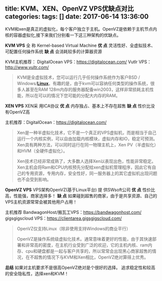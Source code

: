 title: KVM、XEN、OpenVZ VPS优缺点对比
categories: 
tags: []
date: 2017-06-14 13:36:00
---
KVM和xen是真正的虚拟化，每个客户独立于主机。OpenVZ是依赖于主机节点内核的容器虚拟化,接下来我们分别看一下这三种架构的优缺点。

**KVM VPS**
全 称 Kernel-based Virtual Machine
**优 点**   灵活性好、全虚拟技术、可配置任何操作系统
**缺 点**  会消耗较多的计算器资源

KVM主机推荐：
DigitalOcean VPS：https://digitalocean.com/
Vutlr VPS：http://www.vultr.com/

> KVM是全虚拟技术，您可以运行几乎任何操作系统作为客户BSD /
> Windows/**[Linux](/vps/)**。有趣的是，由于kvm可以容纳任何类型的操作系统，很多人甚至在RAM
> 128m内存的服务器配备win2003，这样非常损耗主机性能，所以在可以的情况下您可能的分配大内存的RAM。

**XEN VPS**
XEN采 用ICA协议
**优 点**  内存独占、基本上不存在超售
**缺 点**  性价比没有OpenVZ高

主机推荐：DigitalOcean：https://digitalocean.com/

> Xen是一种半虚拟化技术，它不是一个真正的VPS虚拟机，而是相当于自己运行一个内核实例，可以自由加载内核模块，虚拟内存和IO，稳定可预测。Xen具有两种方法，可以同时运行在同一物理主机上，Xen
> PV（半虚拟化）和HVM（全硬件虚拟化）。
> 
> Xen技术已经非常成熟了，大多数人选择Xen以表现出色，性能非常稳定。
> Xen主机会将Ram和CPU内核预先分配给xen虚拟机管理程序，因此它有自己的专用资源，专用内存，安全性好，同一服务器上的其它虚拟机出现问题也不会受到影响。

**OpenVZ VPS**
VPS架构OpenVZ(基于Linux平台)
提 供SWsoft公司
**优 点**  性价比高，性能强，商家选择多！
**缺 点**  如果碰到超售的商家，由于是共享资源、自己的VPS主机资源常常会被其他用户占用！
 
主机推荐
BandwagonHost/搬瓦工VPS：https://bandwagonhost.com/
gigsgigscloud VPS：https://clientarea.gigsgigscloud.com/
 

> OpenVZ仅支持Linux（除非使用支持Windows的商业平行）
> 
> OpenVZ是操作系统级虚拟化技术。通常意味着更好的性能，由于其快速部署和非常高的密度，在主机行业受到广泛的欢迎，它的主机内核、ram内存、cpu和硬盘都是一起与客户共享的，所以常常会出现黑心商家超售的情况，在不超售的情况下与KVM和Xen相比，OpenVZ绝对算得上优秀。


**总结**
如果对主机要求不是很高OpenVZ绝对是个很好的选择。
追求稳定性和较高的安全隐私性，选择xen和KVM！


